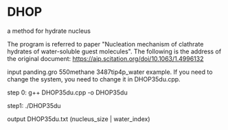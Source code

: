 # DHOP
a method for hydrate nucleus

The program is referred to paper "Nucleation mechanism of clathrate hydrates of water-soluble guest molecules".
The following is the address of the original document:
https://aip.scitation.org/doi/10.1063/1.4996132

input panding.gro 550methane 3487tip4p_water example. If you need to change the system, you need to change it in DHOP35du.cpp.

step 0: g++ DHOP35du.cpp -o DHOP35du

step1: ./DHOP35du

output DHOP35du.txt (nucleus_size | water_index)
